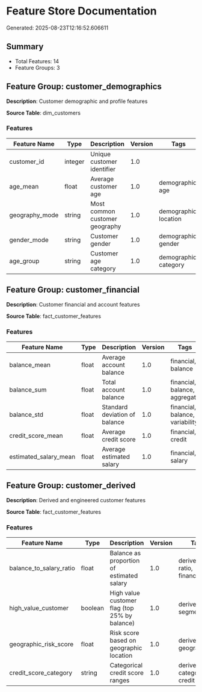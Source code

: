 # Feature Store Documentation

Generated: 2025-08-23T12:16:52.606611

## Summary

- Total Features: 14
- Feature Groups: 3

## Feature Group: customer_demographics

**Description**: Customer demographic and profile features

**Source Table**: dim_customers

### Features

| Feature Name | Type | Description | Version | Tags |
|--------------|------|-------------|---------|------|
| customer_id | integer | Unique customer identifier | 1.0 |  |
| age_mean | float | Average customer age | 1.0 | demographic, age |
| geography_mode | string | Most common customer geography | 1.0 | demographic, location |
| gender_mode | string | Customer gender | 1.0 | demographic, gender |
| age_group | string | Customer age category | 1.0 | demographic, category |

## Feature Group: customer_financial

**Description**: Customer financial and account features

**Source Table**: fact_customer_features

### Features

| Feature Name | Type | Description | Version | Tags |
|--------------|------|-------------|---------|------|
| balance_mean | float | Average account balance | 1.0 | financial, balance |
| balance_sum | float | Total account balance | 1.0 | financial, balance, aggregate |
| balance_std | float | Standard deviation of balance | 1.0 | financial, balance, variability |
| credit_score_mean | float | Average credit score | 1.0 | financial, credit |
| estimated_salary_mean | float | Average estimated salary | 1.0 | financial, salary |

## Feature Group: customer_derived

**Description**: Derived and engineered customer features

**Source Table**: fact_customer_features

### Features

| Feature Name | Type | Description | Version | Tags |
|--------------|------|-------------|---------|------|
| balance_to_salary_ratio | float | Balance as proportion of estimated salary | 1.0 | derived, ratio, financial |
| high_value_customer | boolean | High value customer flag (top 25% by balance) | 1.0 | derived, flag, segmentation |
| geographic_risk_score | float | Risk score based on geographic location | 1.0 | derived, risk, geographic |
| credit_score_category | string | Categorical credit score ranges | 1.0 | derived, category, credit |

